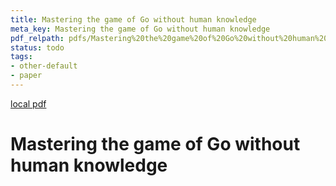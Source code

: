 ```yaml
---
title: Mastering the game of Go without human knowledge
meta_key: Mastering the game of Go without human knowledge
pdf_relpath: pdfs/Mastering%20the%20game%20of%20Go%20without%20human%20knowledge.pdf
status: todo
tags:
- other-default
- paper
---
```


[local pdf](../../../pdfs/Mastering%20the%20game%20of%20Go%20without%20human%20knowledge.pdf)

# Mastering the game of Go without human knowledge
